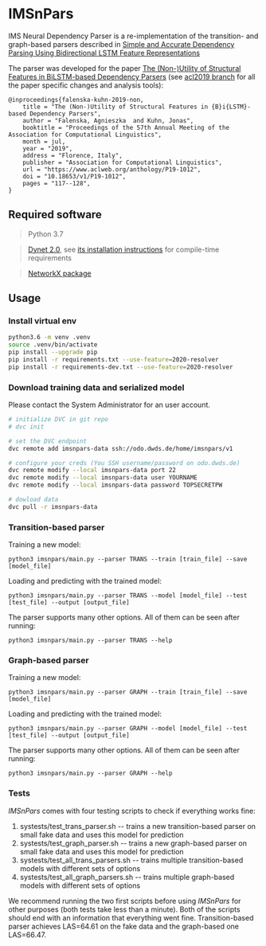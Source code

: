 # IMSnPars

IMS Neural Dependency Parser is a re-implementation of the transition- and graph-based parsers described in [Simple and Accurate Dependency Parsing
Using Bidirectional LSTM Feature Representations](https://aclweb.org/anthology/Q16-1023)

The parser was developed for the paper [The (Non-)Utility of Structural Features in BiLSTM-based
Dependency Parsers](https://www.aclweb.org/anthology/P19-1012) (see [acl2019 branch](https://github.com/AgnieszkaFalenska/IMSnPars/tree/acl2019) for all the paper specific changes and analysis tools):

```
@inproceedings{falenska-kuhn-2019-non,
    title = "The (Non-)Utility of Structural Features in {B}i{LSTM}-based Dependency Parsers",
    author = "Falenska, Agnieszka  and Kuhn, Jonas",
    booktitle = "Proceedings of the 57th Annual Meeting of the Association for Computational Linguistics",
    month = jul,
    year = "2019",
    address = "Florence, Italy",
    publisher = "Association for Computational Linguistics",
    url = "https://www.aclweb.org/anthology/P19-1012",
    doi = "10.18653/v1/P19-1012",
    pages = "117--128",
}
```

## Required software

> Python 3.7

> [Dynet 2.0](http://dynet.io/), see [its installation instructions](https://github.com/clab/dynet/#installation) for compile-time requirements

> [NetworkX package](https://networkx.github.io/)

## Usage

### Install virtual env

```sh
python3.6 -m venv .venv
source .venv/bin/activate
pip install --upgrade pip
pip install -r requirements.txt --use-feature=2020-resolver
pip install -r requirements-dev.txt --use-feature=2020-resolver
```

### Download training data and serialized model
Please contact the System Administrator for an user account.

```sh
# initialize DVC in git repo
# dvc init

# set the DVC endpoint
dvc remote add imsnpars-data ssh://odo.dwds.de/home/imsnpars/v1

# configure your creds (You SSH username/password on odo.dwds.de)
dvc remote modify --local imsnpars-data port 22
dvc remote modify --local imsnpars-data user YOURNAME
dvc remote modify --local imsnpars-data password TOPSECRETPW

# dowload data
dvc pull -r imsnpars-data
```

### Transition-based parser

Training a new model:
```
python3 imsnpars/main.py --parser TRANS --train [train_file] --save [model_file]
```

Loading and predicting with the trained model:
```
python3 imsnpars/main.py --parser TRANS --model [model_file] --test  [test_file] --output [output_file]
```

The parser supports many other options. All of them can be seen after running:
```
python3 imsnpars/main.py --parser TRANS --help
```

### Graph-based parser

Training a new model:
```
python3 imsnpars/main.py --parser GRAPH --train [train_file] --save [model_file]
```

Loading and predicting with the trained model:
```
python3 imsnpars/main.py --parser GRAPH --model [model_file] --test  [test_file] --output [output_file]
```

The parser supports many other options. All of them can be seen after running:
```
python3 imsnpars/main.py --parser GRAPH --help
```

### Tests

*IMSnPars* comes with four testing scripts to check if everything works fine:
1. systests/test_trans_parser.sh -- trains a new transition-based parser on small fake data and uses this model for prediction
2. systests/test_graph_parser.sh -- trains a new graph-based parser on small fake data and uses this model for prediction
3. systests/test_all_trans_parsers.sh -- trains multiple transition-based models with different sets of options
4. systests/test_all_graph_parsers.sh -- trains multiple graph-based models with different sets of options

We recommend running the two first scripts before using *IMSnPars* for other purposes (both tests take less than a minute). Both of the scripts should end with an information that everything went fine. Transition-based parser achieves LAS=64.61 on the fake data and the graph-based one LAS=66.47.
